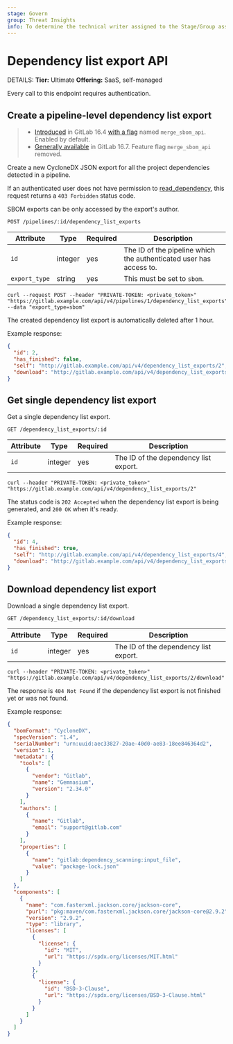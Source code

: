 ```yaml
---
stage: Govern
group: Threat Insights
info: To determine the technical writer assigned to the Stage/Group associated with this page, see https://handbook.gitlab.com/handbook/product/ux/technical-writing/#assignments
---
```


# Dependency list export API 

DETAILS:
**Tier:** Ultimate
**Offering:** SaaS, self-managed

Every call to this endpoint requires authentication.

## Create a pipeline-level dependency list export

> - [Introduced](https://gitlab.com/gitlab-org/gitlab/-/issues/333463) in GitLab 16.4 [with a flag](../administration/feature_flags.md) named `merge_sbom_api`. Enabled by default.
> - [Generally available](https://gitlab.com/gitlab-org/gitlab/-/issues/425312) in GitLab 16.7. Feature flag `merge_sbom_api` removed.

Create a new CycloneDX JSON export for all the project dependencies detected in a pipeline.

If an authenticated user does not have permission to [read_dependency](../user/custom_roles.md#available-permissions),
this request returns a `403 Forbidden` status code.

SBOM exports can be only accessed by the export's author.

```plaintext
POST /pipelines/:id/dependency_list_exports
```

| Attribute           | Type              | Required   | Description                                                                                                                  |
| ------------------- | ----------------- | ---------- | -----------------------------------------------------------------------------------------------------------------------------|
| `id`                | integer           | yes        | The ID of the pipeline which the authenticated user has access to. |
| `export_type`       | string            | yes        | This must be set to `sbom`. |

```shell
curl --request POST --header "PRIVATE-TOKEN: <private_token>" "https://gitlab.example.com/api/v4/pipelines/1/dependency_list_exports" --data "export_type=sbom"
```

The created dependency list export is automatically deleted after 1 hour.

Example response:

```json
{
  "id": 2,
  "has_finished": false,
  "self": "http://gitlab.example.com/api/v4/dependency_list_exports/2",
  "download": "http://gitlab.example.com/api/v4/dependency_list_exports/2/download"
}
```

## Get single dependency list export

Get a single dependency list export.

```plaintext
GET /dependency_list_exports/:id
```

| Attribute | Type | Required | Description |
| --------- | ---- | -------- | ----------- |
| `id` | integer | yes | The ID of the dependency list export. |

```shell
curl --header "PRIVATE-TOKEN: <private_token>" "https://gitlab.example.com/api/v4/dependency_list_exports/2"
```

The status code is `202 Accepted` when the dependency list export is being generated, and `200 OK` when it's ready.

Example response:

```json
{
  "id": 4,
  "has_finished": true,
  "self": "http://gitlab.example.com/api/v4/dependency_list_exports/4",
  "download": "http://gitlab.example.com/api/v4/dependency_list_exports/4/download"
}
```

## Download dependency list export

Download a single dependency list export.

```plaintext
GET /dependency_list_exports/:id/download
```

| Attribute | Type | Required | Description |
| --------- | ---- | -------- | ----------- |
| `id` | integer | yes | The ID of the dependency list export. |

```shell
curl --header "PRIVATE-TOKEN: <private_token>" "https://gitlab.example.com/api/v4/dependency_list_exports/2/download"
```

The response is `404 Not Found` if the dependency list export is not finished yet or was not found.

Example response:

```json
{
  "bomFormat": "CycloneDX",
  "specVersion": "1.4",
  "serialNumber": "urn:uuid:aec33827-20ae-40d0-ae83-18ee846364d2",
  "version": 1,
  "metadata": {
    "tools": [
      {
        "vendor": "Gitlab",
        "name": "Gemnasium",
        "version": "2.34.0"
      }
    ],
    "authors": [
      {
        "name": "Gitlab",
        "email": "support@gitlab.com"
      }
    ],
    "properties": [
      {
        "name": "gitlab:dependency_scanning:input_file",
        "value": "package-lock.json"
      }
    ]
  },
  "components": [
    {
      "name": "com.fasterxml.jackson.core/jackson-core",
      "purl": "pkg:maven/com.fasterxml.jackson.core/jackson-core@2.9.2",
      "version": "2.9.2",
      "type": "library",
      "licenses": [
        {
          "license": {
            "id": "MIT",
            "url": "https://spdx.org/licenses/MIT.html"
          }
        },
        {
          "license": {
            "id": "BSD-3-Clause",
            "url": "https://spdx.org/licenses/BSD-3-Clause.html"
          }
        }
      ]
    }
  ]
}

```
